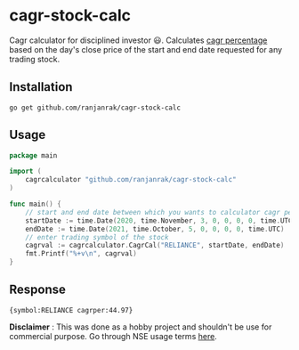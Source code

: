 # cagr-stock-calc
Cagr calculator for disciplined investor :smiley:. Calculates [cagr percentage](https://en.wikipedia.org/wiki/Compound_annual_growth_rate#Formula) based on the day's close price of the start and end date requested for any trading stock.

## Installation
```
go get github.com/ranjanrak/cagr-stock-calc
```
## Usage
```go
package main

import (
    cagrcalculator "github.com/ranjanrak/cagr-stock-calc"
)

func main() {
    // start and end date between which you wants to calculator cagr percentage
    startDate := time.Date(2020, time.November, 3, 0, 0, 0, 0, time.UTC)
    endDate := time.Date(2021, time.October, 5, 0, 0, 0, 0, time.UTC)
    // enter trading symbol of the stock
    cagrval := cagrcalculator.CagrCal("RELIANCE", startDate, endDate)
    fmt.Printf("%+v\n", cagrval)
}
```

## Response
```
{symbol:RELIANCE cagrper:44.97}
```

**Disclaimer** : This was done as a hobby project and shouldn't be use for commercial purpose. Go through NSE usage terms [here](https://www.nseindia.com/nse-terms-of-use).